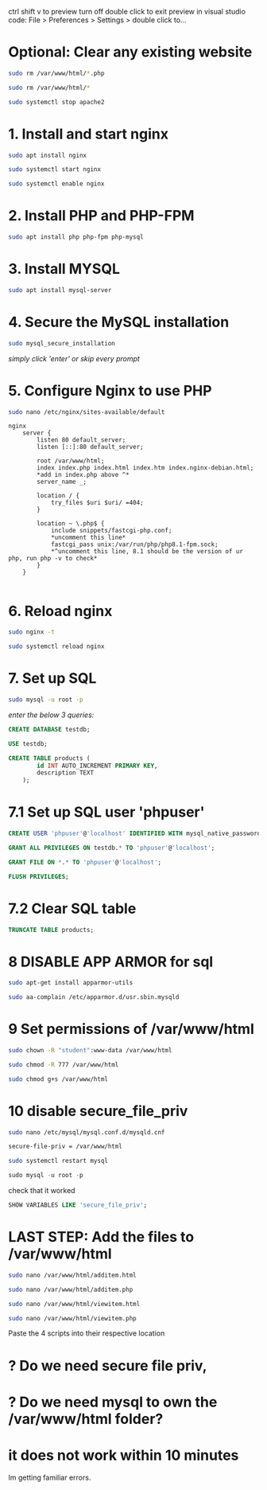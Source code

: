 ctrl shift v to preview
turn off double click to exit preview in visual studio code:
File > Preferences > Settings > double click to...

# Optional: Clear any existing website
```bash
sudo rm /var/www/html/*.php
```
```bash
sudo rm /var/www/html/*
```
```bash
sudo systemctl stop apache2
```
# 1. Install and start nginx
```bash
sudo apt install nginx
```
```bash
sudo systemctl start nginx
```
```bash
sudo systemctl enable nginx
```
# 2. Install PHP and PHP-FPM
```bash
sudo apt install php php-fpm php-mysql
```
# 3. Install MYSQL
```bash
sudo apt install mysql-server
```
# 4. Secure the MySQL installation
```bash
sudo mysql_secure_installation
```
*simply click 'enter' or skip every prompt*

# 5. Configure Nginx to use PHP
```bash
sudo nano /etc/nginx/sites-available/default
```
```
nginx
    server {
        listen 80 default_server;
        listen [::]:80 default_server;

        root /var/www/html;
        index index.php index.html index.htm index.nginx-debian.html;
        *add in index.php above ^*
        server_name _;

        location / {
            try_files $uri $uri/ =404;
        }

        location ~ \.php$ {
            include snippets/fastcgi-php.conf; 
            *uncomment this line*
            fastcgi_pass unix:/var/run/php/php8.1-fpm.sock; 
            *^uncomment this line, 8.1 should be the version of ur php, run php -v to check*
        }
    }
    
```
# 6. Reload nginx
```bash
sudo nginx -t
```
```bash
sudo systemctl reload nginx
```
# 7. Set up SQL
```bash
sudo mysql -u root -p
```
*enter the below 3 queries:*
```sql
CREATE DATABASE testdb;
```
```sql
USE testdb;
```
```sql
CREATE TABLE products (
        id INT AUTO_INCREMENT PRIMARY KEY,
        description TEXT
    );
```
# 7.1 Set up SQL user 'phpuser'
```sql
CREATE USER 'phpuser'@'localhost' IDENTIFIED WITH mysql_native_password BY '';
```
```sql
GRANT ALL PRIVILEGES ON testdb.* TO 'phpuser'@'localhost';
```
```sql
GRANT FILE ON *.* TO 'phpuser'@'localhost';
```
```sql
FLUSH PRIVILEGES;
```
# 7.2 Clear SQL table
```sql
TRUNCATE TABLE products;
```
# 8 DISABLE APP ARMOR for sql
```bash
sudo apt-get install apparmor-utils
```
```bash
sudo aa-complain /etc/apparmor.d/usr.sbin.mysqld
```
# 9 Set permissions of /var/www/html
```bash
sudo chown -R "student":www-data /var/www/html
```
```bash
sudo chmod -R 777 /var/www/html
```
```bash
sudo chmod g+s /var/www/html
```
# 10 disable secure_file_priv
```bash
sudo nano /etc/mysql/mysql.conf.d/mysqld.cnf
```
```bash
secure-file-priv = /var/www/html
```
```bash
sudo systemctl restart mysql
```
```sql
sudo mysql -u root -p
```
check that it worked
```sql
SHOW VARIABLES LIKE 'secure_file_priv'; 
```

# LAST STEP: Add the files to /var/www/html
```bash
sudo nano /var/www/html/additem.html
```
```bash
sudo nano /var/www/html/additem.php
```
```bash
sudo nano /var/www/html/viewitem.html
```
```bash
sudo nano /var/www/html/viewitem.php
```
Paste the 4 scripts into their respective location 


# ? Do we need secure file priv, 
# ? Do we need mysql to own the /var/www/html folder?

# it does not work within 10 minutes

Im getting familiar errors.